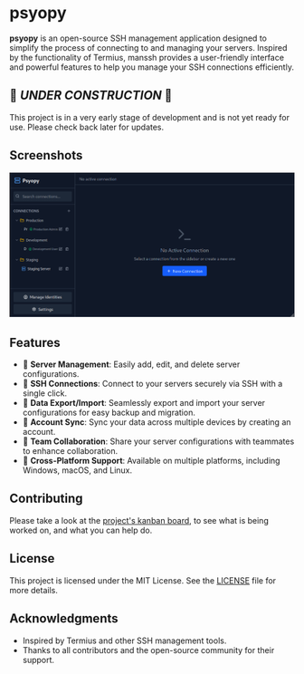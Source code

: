 # psyopy

**psyopy** is an open-source SSH management application designed to simplify the process of connecting to and managing your servers.
Inspired by the functionality of Termius, manssh provides a user-friendly interface and powerful features to help you manage your SSH connections efficiently.

## 🚧 ***UNDER CONSTRUCTION*** 🚧
This project is in a very early stage of development and is not yet ready for use. Please check back later for updates.

## Screenshots
![](./screenshots/home.png)

## Features

- 🚧 **Server Management**: Easily add, edit, and delete server configurations.
- 🚧 **SSH Connections**: Connect to your servers securely via SSH with a single click.
- 🚧 **Data Export/Import**: Seamlessly export and import your server configurations for easy backup and migration.
- 🚧 **Account Sync**: Sync your data across multiple devices by creating an account.
- 🚧 **Team Collaboration**: Share your server configurations with teammates to enhance collaboration.
- 🚧 **Cross-Platform Support**: Available on multiple platforms, including Windows, macOS, and Linux.

## Contributing
Please take a look at the [project's kanban board](https://github.com/users/ArjixWasTaken/projects/3), to see what is being worked on, and what you can help do.

## License

This project is licensed under the MIT License. See the [LICENSE](./LICENSE) file for more details.

## Acknowledgments

- Inspired by Termius and other SSH management tools.
- Thanks to all contributors and the open-source community for their support.
